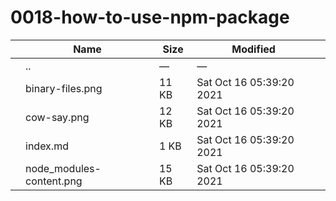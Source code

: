 # 0018-how-to-use-npm-package

<table><thead><tr class="header"><th></th><th>Name</th><th>Size</th><th>Modified</th><th></th></tr></thead><tbody><tr class="odd"><td></td><td><span class="goup">..</span></td><td>—</td><td>—</td><td></td></tr><tr class="even"><td></td><td><span class="name">binary-files.png</span></td><td>11 KB</td><td>Sat Oct 16 05:39:20 2021</td><td></td></tr><tr class="odd"><td></td><td><span class="name">cow-say.png</span></td><td>12 KB</td><td>Sat Oct 16 05:39:20 2021</td><td></td></tr><tr class="even"><td></td><td><span class="name">index.md</span></td><td>1 KB</td><td>Sat Oct 16 05:39:20 2021</td><td></td></tr><tr class="odd"><td></td><td><span class="name">node_modules-content.png</span></td><td>15 KB</td><td>Sat Oct 16 05:39:20 2021</td><td></td></tr></tbody></table>
